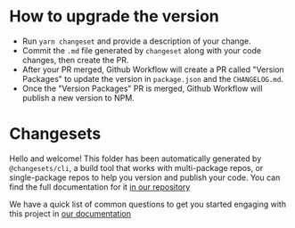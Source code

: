 # How to upgrade the version

- Run `yarn changeset` and provide a description of your change. 
- Commit the `.md` file generated by `changeset` along with your code changes, then create the PR.
- After your PR merged, Github Workflow will create a PR called "Version Packages" to update the version in `package.json` and the `CHANGELOG.md`.
- Once the "Version Packages" PR is merged, Github Workflow will publish a new version to NPM.

# Changesets

Hello and welcome! This folder has been automatically generated by `@changesets/cli`, a build tool that works
with multi-package repos, or single-package repos to help you version and publish your code. You can
find the full documentation for it [in our repository](https://github.com/changesets/changesets)

We have a quick list of common questions to get you started engaging with this project in
[our documentation](https://github.com/changesets/changesets/blob/main/docs/common-questions.md)
